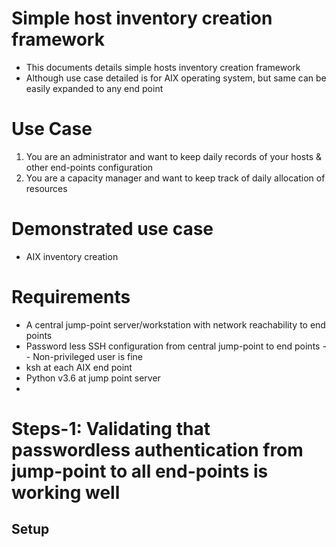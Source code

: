 # Simple host inventory creation framework
- This documents details simple hosts inventory creation framework
- Although use case detailed is for AIX operating system, but same can be easily expanded to any end point 
#
#
# Use Case
1. You are an administrator and want to keep daily records of your hosts & other end-points configuration
2. You are a capacity manager and want to keep track of daily allocation of resources
#
#
# Demonstrated use case
- AIX inventory creation
#
#
# Requirements
- A central jump-point server/workstation with network reachability to end points
- Password less SSH configuration from central jump-point to end points
  -- Non-privileged user is fine
- ksh at each AIX end point
- Python v3.6 at jump point server
- 
#
#
# Steps-1: Validating that passwordless authentication from jump-point to all end-points is working well
## Setup
